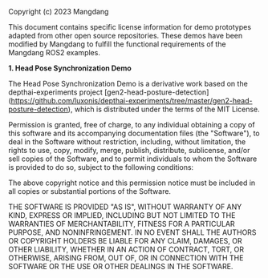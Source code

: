 Copyright (c) 2023 Mangdang

This document contains specific license information for demo prototypes adapted from other open source repositories. These demos have been modified by Mangdang to fulfill the functional requirements of the Mangdang ROS2 examples.



**1. Head Pose Synchronization Demo**

The Head Pose Synchronization Demo is a derivative work based on the depthai-experiments project [gen2-head-posture-detection] (https://github.com/luxonis/depthai-experiments/tree/master/gen2-head-posture-detection), which is distributed under the terms of the MIT License.

Permission is granted, free of charge, to any individual obtaining a copy of this software and its accompanying documentation files (the "Software"), to deal in the Software without restriction, including, without limitation, the rights to use, copy, modify, merge, publish, distribute, sublicense, and/or sell copies of the Software, and to permit individuals to whom the Software is provided to do so, subject to the following conditions:

The above copyright notice and this permission notice must be included in all copies or substantial portions of the Software.

THE SOFTWARE IS PROVIDED "AS IS", WITHOUT WARRANTY OF ANY KIND, EXPRESS OR IMPLIED, INCLUDING BUT NOT LIMITED TO THE WARRANTIES OF MERCHANTABILITY, FITNESS FOR A PARTICULAR PURPOSE, AND NONINFRINGEMENT. IN NO EVENT SHALL THE AUTHORS OR COPYRIGHT HOLDERS BE LIABLE FOR ANY CLAIM, DAMAGES, OR OTHER LIABILITY, WHETHER IN AN ACTION OF CONTRACT, TORT, OR OTHERWISE, ARISING FROM, OUT OF, OR IN CONNECTION WITH THE SOFTWARE OR THE USE OR OTHER DEALINGS IN THE SOFTWARE.